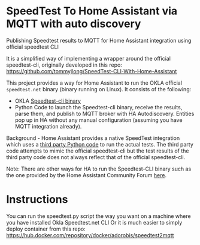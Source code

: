 # SpeedTest To Home Assistant via MQTT with auto discovery
Publishing Speedtest results to MQTT for Home Assistant integration using official speedtest CLI

It is a simplified way of implementing a wrapper around the official speedtest-cli, originally developed in this repo:
https://github.com/tommyjlong/SpeedTest-CLI-With-Home-Assistant


This project provides a way for Home Assistant to run the OKLA official `speedtest.net` binary (binary running on Linux).  It consists of the following:
* OKLA [Speedtest-cli binary](https://www.speedtest.net/apps/cli)
* Python Code to launch the Speedtest-cli binary, receive the results, parse them, and publish to MQTT broker with HA Autodiscovery. Entities pop up in HA without any manual configuration (assuming you have MQTT integration already).

Background - Home Assistant provides a native SpeedTest integration which uses a [third party Python code](https://github.com/sivel/speedtest-cli) to run the actual tests.  The third party code attempts to mimic the official speedtest-cli but the test results of the third party code does not always reflect that of the official speedtest-cli.  

Note: There are other ways for HA to run the Speedtest-CLI binary such as the one provided by the Home Assistant Community Forum [here](https://community.home-assistant.io/t/add-the-official-speedtest-cli/161915/15).

# Instructions
You can run the speedtest.py script the way you want on a machine where you have installed Okla Speedtest.net CLI
Or it is much easier to simply deploy container from this repo:
https://hub.docker.com/repository/docker/adorobis/speedtest2mqtt
